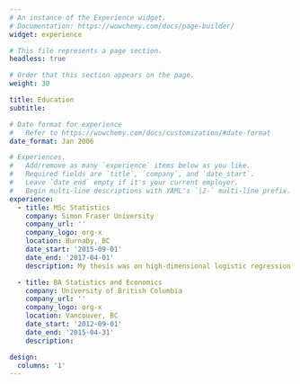 ```yaml
---
# An instance of the Experience widget.
# Documentation: https://wowchemy.com/docs/page-builder/
widget: experience

# This file represents a page section.
headless: true

# Order that this section appears on the page.
weight: 30

title: Education
subtitle:

# Date format for experience
#   Refer to https://wowchemy.com/docs/customization/#date-format
date_format: Jan 2006

# Experiences.
#   Add/remove as many `experience` items below as you like.
#   Required fields are `title`, `company`, and `date_start`.
#   Leave `date_end` empty if it's your current employer.
#   Begin multi-line descriptions with YAML's `|2-` multi-line prefix.
experience:
  - title: MSc Statistics
    company: Simon Fraser University
    company_url: ''
    company_logo: org-x
    location: Burnaby, BC
    date_start: '2015-09-01'
    date_end: '2017-04-01'
    description: My thesis was on high-dimensional logistic regression.

  - title: BA Statistics and Economics
    company: University of British Columbia
    company_url: ''
    company_logo: org-x
    location: Vancouver, BC
    date_start: '2012-09-01'
    date_end: '2015-04-31'
    description:  

design:
  columns: '1'
---
```

